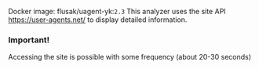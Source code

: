 Docker image: flusak/uagent-yk:`2.3`
This analyzer uses the site API https://user-agents.net/ to display detailed information.

### Important!
Accessing the site is possible with some frequency (about 20-30 seconds)

